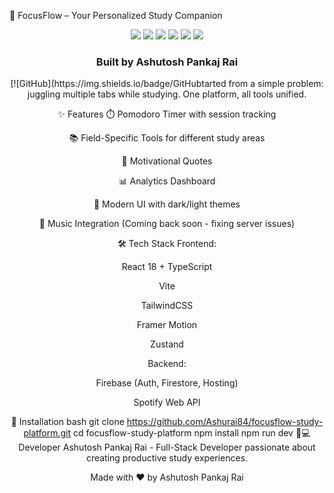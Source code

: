 🚀 FocusFlow – Your Personalized Study Companion
<div align="center"> <img src="https://img.shields.io/badge/React-18.x-61DAFB?style=for-the-badge&logo=react&logoColor=black" /> <img src="https://img.shields.io/badge/TypeScript-5.x-3178C6?style=for-the-badge&logo=typescript&logoColor=white" /> <img src="https://img.shields.io/badge/Vite-5.x-646CFF?style=for-the-badge&logo=vite&logoColor=white" /> <img src="https://img.shields.io/badge/Firebase-9.x-FFCA28?style=for-the-badge&logo=firebase&logoColor=black" /> <img src="https://img.shields.io/badge/TailwindCSS-3.x-06B6D4?style=for-the-badge&logo=tailwindcss&logoColor=white" /> <img src="https://img.shields.io/badge/Framer_Motion-10.x-0055FF?style=for-the-badge&logo=framer&logoColor=white" /> </div> <div align="center"> <h3>Built by <strong>Ashutosh Pankaj Rai</strong></h3>
[![GitHub](https://img.shields.io/badge/GitHubtarted from a simple problem: juggling multiple tabs while studying. One platform, all tools unified.

✨ Features
⏱️ Pomodoro Timer with session tracking

📚 Field-Specific Tools for different study areas

💬 Motivational Quotes

📊 Analytics Dashboard

🎨 Modern UI with dark/light themes

🎵 Music Integration (Coming back soon - fixing server issues)

🛠️ Tech Stack
Frontend:

React 18 + TypeScript

Vite

TailwindCSS

Framer Motion

Zustand

Backend:

Firebase (Auth, Firestore, Hosting)

Spotify Web API

🚀 Installation
bash
git clone https://github.com/Ashurai84/focusflow-study-platform.git
cd focusflow-study-platform
npm install
npm run dev
👨💻 Developer
Ashutosh Pankaj Rai - Full-Stack Developer passionate about creating productive study experiences.

<div align="center"> Made with ❤️ by Ashutosh Pankaj Rai </div>